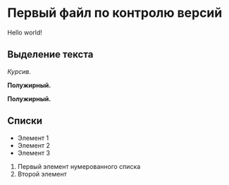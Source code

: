 # Первый файл по контролю версий
Hello world!

## Выделение текста

 *Курсив.*

**Полужирный.**


**Полужирный.**

## Списки

* Элемент 1
* Элемент 2
* Элемент 3

1. Первый элемент нумерованного списка
2. Второй элемент


